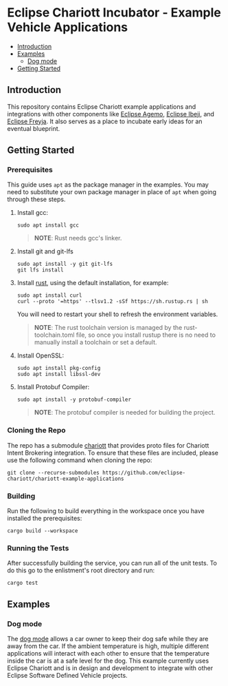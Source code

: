 # Eclipse Chariott Incubator - Example Vehicle Applications

- [Introduction](#introduction)
- [Examples](#examples)
  - [Dog mode](#dog-mode)
- [Getting Started](#getting-started)

## Introduction

This repository contains Eclipse Chariott example applications and integrations with other
components like [Eclipse Agemo](https://github.com/eclipse-chariott/Agemo),
[Eclipse Ibeji](https://github.com/eclipse-ibeji/ibeji), and
[Eclipse Freyja](https://github.com/eclipse-ibeji/freyja). It also serves as a place to incubate
early ideas for an eventual blueprint.

## Getting Started

### Prerequisites

This guide uses `apt` as the package manager in the examples. You may need to substitute your own
package manager in place of `apt` when going through these steps.

1. Install gcc:

    ```shell
    sudo apt install gcc
    ```

    > **NOTE**: Rust needs gcc's linker.

1. Install git and git-lfs

    ```shell
    sudo apt install -y git git-lfs
    git lfs install
    ```

1. Install [rust](https://rustup.rs/#), using the default installation, for example:

    ```shell
    sudo apt install curl
    curl --proto '=https' --tlsv1.2 -sSf https://sh.rustup.rs | sh
    ```

    You will need to restart your shell to refresh the environment variables.

    > **NOTE**: The rust toolchain version is managed by the rust-toolchain.toml file, so once you
                install rustup there is no need to manually install a toolchain or set a default.

1. Install OpenSSL:

    ```shell
    sudo apt install pkg-config
    sudo apt install libssl-dev
    ```

1. Install Protobuf Compiler:

    ```shell
    sudo apt install -y protobuf-compiler
    ```

    > **NOTE**: The protobuf compiler is needed for building the project.

### Cloning the Repo

The repo has a submodule [chariott](https://github.com/eclipse-chariott/chariott) that provides
proto files for Chariott Intent Brokering integration. To ensure that these files are included,
please use the following command when cloning the repo:

```shell
git clone --recurse-submodules https://github.com/eclipse-chariott/chariott-example-applications
```

### Building

Run the following to build everything in the workspace once you have installed the prerequisites:

```shell
cargo build --workspace
```

### Running the Tests

After successfully building the service, you can run all of the unit tests. To do this go to the
enlistment's root directory and run:

```shell
cargo test
```

## Examples

### Dog mode

The [dog mode](./intent_brokering/dogmode/README.md) allows a car owner to keep their dog safe while they are away
from the car. If the ambient temperature is high, multiple different applications will interact
with each other to ensure that the temperature inside the car is at a safe level for the dog. This
example currently uses Eclipse Chariott and is in design and development to integrate with other
Eclipse Software Defined Vehicle projects.
